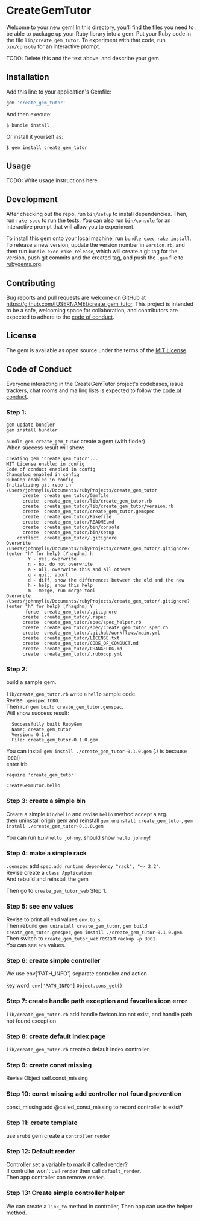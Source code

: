 # CreateGemTutor

Welcome to your new gem! In this directory, you'll find the files you need to be able to package up your Ruby library into a gem. Put your Ruby code in the file `lib/create_gem_tutor`. To experiment with that code, run `bin/console` for an interactive prompt.

TODO: Delete this and the text above, and describe your gem

## Installation

Add this line to your application's Gemfile:

```ruby
gem 'create_gem_tutor'
```

And then execute:

    $ bundle install

Or install it yourself as:

    $ gem install create_gem_tutor

## Usage

TODO: Write usage instructions here

## Development

After checking out the repo, run `bin/setup` to install dependencies. Then, run `rake spec` to run the tests. You can also run `bin/console` for an interactive prompt that will allow you to experiment.

To install this gem onto your local machine, run `bundle exec rake install`. To release a new version, update the version number in `version.rb`, and then run `bundle exec rake release`, which will create a git tag for the version, push git commits and the created tag, and push the `.gem` file to [rubygems.org](https://rubygems.org).

## Contributing

Bug reports and pull requests are welcome on GitHub at https://github.com/[USERNAME]/create_gem_tutor. This project is intended to be a safe, welcoming space for collaboration, and contributors are expected to adhere to the [code of conduct](https://github.com/[USERNAME]/create_gem_tutor/blob/main/CODE_OF_CONDUCT.md).

## License

The gem is available as open source under the terms of the [MIT License](https://opensource.org/licenses/MIT).

## Code of Conduct

Everyone interacting in the CreateGemTutor project's codebases, issue trackers, chat rooms and mailing lists is expected to follow the [code of conduct](https://github.com/[USERNAME]/create_gem_tutor/blob/main/CODE_OF_CONDUCT.md).


### Step 1:
`gem update bundler`  
`gem install bundler`  

`bundle gem create_gem_tutor` create a gem (with floder)  
When success result will show:  

```
Creating gem 'create_gem_tutor'...
MIT License enabled in config
Code of conduct enabled in config
Changelog enabled in config
RuboCop enabled in config
Initializing git repo in /Users/johnnyliu/Documents/rubyProjects/create_gem_tutor
      create  create_gem_tutor/Gemfile
      create  create_gem_tutor/lib/create_gem_tutor.rb
      create  create_gem_tutor/lib/create_gem_tutor/version.rb
      create  create_gem_tutor/create_gem_tutor.gemspec
      create  create_gem_tutor/Rakefile
      create  create_gem_tutor/README.md
      create  create_gem_tutor/bin/console
      create  create_gem_tutor/bin/setup
    conflict  create_gem_tutor/.gitignore
Overwrite /Users/johnnyliu/Documents/rubyProjects/create_gem_tutor/.gitignore? (enter "h" for help) [Ynaqdhm] h
        Y - yes, overwrite
        n - no, do not overwrite
        a - all, overwrite this and all others
        q - quit, abort
        d - diff, show the differences between the old and the new
        h - help, show this help
        m - merge, run merge tool
Overwrite /Users/johnnyliu/Documents/rubyProjects/create_gem_tutor/.gitignore? (enter "h" for help) [Ynaqdhm] Y
       force  create_gem_tutor/.gitignore
      create  create_gem_tutor/.rspec
      create  create_gem_tutor/spec/spec_helper.rb
      create  create_gem_tutor/spec/create_gem_tutor_spec.rb
      create  create_gem_tutor/.github/workflows/main.yml
      create  create_gem_tutor/LICENSE.txt
      create  create_gem_tutor/CODE_OF_CONDUCT.md
      create  create_gem_tutor/CHANGELOG.md
      create  create_gem_tutor/.rubocop.yml
```

### Step 2:
build a sample gem.

`lib/create_gem_tutor.rb` write a `hello` sample code.  
Revise `.gemspec` `TODO`.  
Then run `gem build create_gem_tutor.gemspec`.  
Will show success result:

```
  Successfully built RubyGem
  Name: create_gem_tutor
  Version: 0.1.0
  File: create_gem_tutor-0.1.0.gem
```
  
You can install `gem install ./create_gem_tutor-0.1.0.gem` (./ is because local)  
enter irb  

```
require 'create_gem_tutor'

CreateGemTutor.hello
```

### Step 3: create a simple bin
Create a simple `bin/hello` and revise `hello` method accept a arg.  
then uninstall origin gem and reinstall `gem uninstall create_gem_tutor`, `gem install ./create_gem_tutor-0.1.0.gem`  

You can run `bin/hello johnny`, should show `hello johnny`!

### Step 4: make a simple rack
`.gemspec` add `spec.add_runtime_dependency "rack", "~> 2.2"`.  
Revise create a `class Application`  
And rebuild and reinstall the gem

Then go to `create_gem_tutor_web` Step 1.

### Step 5: see env values
Revise to print all end values `env.to_s`.  
Then rebuild `gem uninstall create_gem_tutor`, `gem build create_gem_tutor.gemspec`, `gem install ./create_gem_tutor-0.1.0.gem`.  
Then switch to `create_gem_tutor_web` restart `rackup -p 3001`.  
You can see `env` values.

### Step 6: create simple controller
We use env['PATH_INFO'] separate controller and action

key word:
`env['PATH_INFO']`
`Object.cons_get()`

### Step 7: create handle path exception and favorites icon error
`lib/create_gem_tutor.rb` add handle favicon.ico not exist,
and handle path not found exception

### Step 8: create default index page
`lib/create_gem_tutor.rb` create a default index controller

### Step 9: create const missing
Revise Object self.const_missing 

### Step 10: const missing add controller not found prevention
const_missing add @called_const_missing to record controller is exist?

### Step 11: create template
use `erubi` gem
create a `controller` `render`

### Step 12: Default render
Controller set a variable to mark if called render?  
If controller won't call `render` then call `default_render`.  
Then app controller can remove `render`.

### Step 13: Create simple controller helper
We can create a `link_to` method in controller, Then app can use the helper method.
